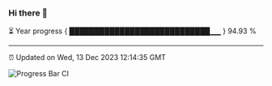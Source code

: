 ### Hi there 👋

⏳ Year progress { ████████████████████████████▁▁ } 94.93 %

---

⏰ Updated on Wed, 13 Dec 2023 12:14:35 GMT

![Progress Bar CI](https://github.com/Shyam-Makwana/GitHub-Actions-Demo/workflows/Progress%20Bar%20CI/badge.svg)
